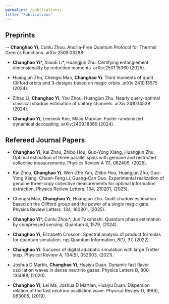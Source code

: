 ```yaml
---
permalink: /publications/
title: "Publications"
---
```



## Preprints
-- **Changhao Yi**, Cunlu Zhou. Ancilla-Free Quantum Protocol for Thermal Green's Functions. arXiv:2509.03288

- **Changhao Yi**\*, Xiaodi Li\*, Huangjun Zhu. Certifying entanglement dimensionality by reduction moments. arXiv:2501.15360
(2025).

- Huangjun Zhu, Chengsi Mao, **Changhao Yi**. Third moments of qudit Clifford orbits and 3-designs based on magic orbits. arXiv:2410.13575
(2024).

- Zihao Li, **Changhao Yi**, You Zhou, Huangjun Zhu. Nearly query-optimal classical shadow estimation of unitary channels. arXiv:2410.14538 (2024).

- **Changhao Yi**, Leeseok Kim, Milad Marvian. Faster randomized dynamical decoupling. arXiv:2409.18369 (2024).



## Refereed Journal Papers

- **Changhao Yi**, Kai Zhou, Zhibo Hou, Guo-Yong Xiang, Huangjun Zhu. Optimal estimation of three parallel spins with genuine and restricted
collective measurements. Physics Review A 111, 062409, (2025).

- Kai Zhou, **Changhao Yi**, Wen-Zhe Yan, Zhibo Hou, Huangjun Zhu, Guo-Yong Xiang, Chuan-Feng Li, Guang-Can Guo. Experimental realization of genuine three-copy collective measurements for optimal information extraction. Physics Review Letters. 134, 210201, (2025).

- Chengsi Mao, **Changhao Yi**, Huangjun Zhu. Qudit shadow estimation based on the Clifford group and the power of a single magic gate. Physics Review Letters. 134, 160801, 
(2025).

- **Changhao Yi**\*, Cunlu Zhou\*, Jun Takahashi. Quantum phase estimation by compressed sensing. Quantum 8, 1579, (2024).

- **Changhao Yi**, Elizabeth Crosson. Spectral analysis of product formulas for quantum simulation. npj Quantum Information,
8(1), 37, (2022).

- **Changhao Yi**. Success of digital adiabatic simulation with large Trotter step. Physical Review A, 104(5), 052603,
(2021).

- Joshua D Martin, **Changhao Yi**, Huaiyu Duan. Dynamic fast flavor oscillation waves in dense neutrino gases. Physics Letters
B, 800, 135088, (2020).

- **Changhao Yi**, Lei Ma, Joshua D Martian, Huaiyu Duan. Dispersion relation of the fast neutrino oscillation wave. Physical Review
D, 99(6), 063005, (2019).
